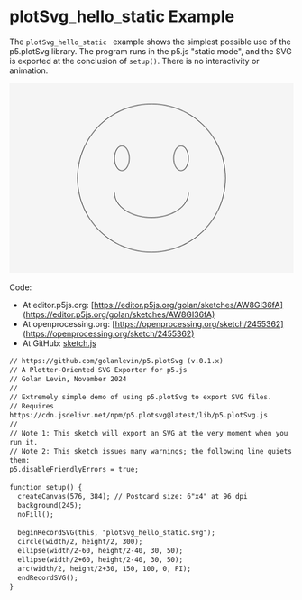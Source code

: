 # plotSvg_hello_static Example

The `plotSvg_hello_static ` example shows the simplest possible use of the p5.plotSvg library. The program runs in the p5.js "static mode", and the SVG is exported at the conclusion of `setup()`. There is no interactivity or animation. 

![plotSvg_hello_static.png](plotSvg_hello_static.png)

Code: 

* At editor.p5js.org: [https://editor.p5js.org/golan/sketches/AW8GI36fA](https://editor.p5js.org/golan/sketches/AW8GI36fA)
* At openprocessing.org: [https://openprocessing.org/sketch/2455362](https://openprocessing.org/sketch/2455362)
* At GitHub: [sketch.js](https://raw.githubusercontent.com/golanlevin/p5.plotSvg/refs/heads/main/examples/plotSvg_hello_static/sketch.js)

```
// https://github.com/golanlevin/p5.plotSvg (v.0.1.x)
// A Plotter-Oriented SVG Exporter for p5.js
// Golan Levin, November 2024
//
// Extremely simple demo of using p5.plotSvg to export SVG files.
// Requires https://cdn.jsdelivr.net/npm/p5.plotsvg@latest/lib/p5.plotSvg.js
// 
// Note 1: This sketch will export an SVG at the very moment when you run it. 
// Note 2: This sketch issues many warnings; the following line quiets them:
p5.disableFriendlyErrors = true;

function setup() {
  createCanvas(576, 384); // Postcard size: 6"x4" at 96 dpi
  background(245); 
  noFill();

  beginRecordSVG(this, "plotSvg_hello_static.svg");
  circle(width/2, height/2, 300); 
  ellipse(width/2-60, height/2-40, 30, 50);
  ellipse(width/2+60, height/2-40, 30, 50);
  arc(width/2, height/2+30, 150, 100, 0, PI);
  endRecordSVG();
}
```
